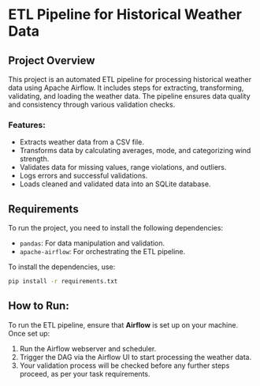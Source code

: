 # ETL Pipeline for Historical Weather Data

## Project Overview
This project is an automated ETL pipeline for processing historical weather data using Apache Airflow. It includes steps for extracting, transforming, validating, and loading the weather data. The pipeline ensures data quality and consistency through various validation checks.

### Features:
- Extracts weather data from a CSV file.
- Transforms data by calculating averages, mode, and categorizing wind strength.
- Validates data for missing values, range violations, and outliers.
- Logs errors and successful validations.
- Loads cleaned and validated data into an SQLite database.

## Requirements
To run the project, you need to install the following dependencies:

- `pandas`: For data manipulation and validation.
- `apache-airflow`: For orchestrating the ETL pipeline.

To install the dependencies, use:

```bash
pip install -r requirements.txt
```

## How to Run:
To run the ETL pipeline, ensure that **Airflow** is set up on your machine. Once set up:

1. Run the Airflow webserver and scheduler.
2. Trigger the DAG via the Airflow UI to start processing the weather data.
3. Your validation process will be checked before any further steps proceed, as per your task requirements.
